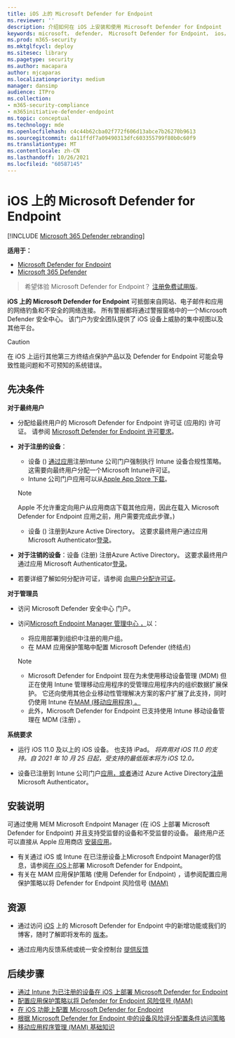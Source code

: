 ```yaml
---
title: iOS 上的 Microsoft Defender for Endpoint
ms.reviewer: ''
description: 介绍如何在 iOS 上安装和使用 Microsoft Defender for Endpoint
keywords: microsoft， defender， Microsoft Defender for Endpoint， ios， 概述， 安装， 部署， 卸载， intune
ms.prod: m365-security
ms.mktglfcycl: deploy
ms.sitesec: library
ms.pagetype: security
ms.author: macapara
author: mjcaparas
ms.localizationpriority: medium
manager: dansimp
audience: ITPro
ms.collection:
- m365-security-compliance
- m365initiative-defender-endpoint
ms.topic: conceptual
ms.technology: mde
ms.openlocfilehash: c4c44b62cba02f772f606d13abce7b26270b9613
ms.sourcegitcommit: da11ffdf7a09490313dfc603355799f80b0c60f9
ms.translationtype: MT
ms.contentlocale: zh-CN
ms.lasthandoff: 10/26/2021
ms.locfileid: "60587145"
---
```

# <a name="microsoft-defender-for-endpoint-on-ios"></a>iOS 上的 Microsoft Defender for Endpoint

[!INCLUDE [Microsoft 365 Defender rebranding](../../includes/microsoft-defender.md)]

**适用于：**
- [Microsoft Defender for Endpoint](https://go.microsoft.com/fwlink/p/?linkid=2154037)
- [Microsoft 365 Defender](https://go.microsoft.com/fwlink/?linkid=2118804)

> 希望体验 Microsoft Defender for Endpoint？ [注册免费试用版](https://signup.microsoft.com/create-account/signup?products=7f379fee-c4f9-4278-b0a1-e4c8c2fcdf7e&ru=https://aka.ms/MDEp2OpenTrial?ocid=docs-wdatp-exposedapis-abovefoldlink)。

**iOS 上的 Microsoft Defender for Endpoint** 可抵御来自网站、电子邮件和应用的网络钓鱼和不安全的网络连接。 所有警报都将通过警报窗格中的一个Microsoft Defender 安全中心。 该门户为安全团队提供了 iOS 设备上威胁的集中视图以及其他平台。

> [!CAUTION]
> 在 iOS 上运行其他第三方终结点保护产品以及 Defender for Endpoint 可能会导致性能问题和不可预知的系统错误。

## <a name="pre-requisites"></a>先决条件

**对于最终用户**

- 分配给最终用户的 Microsoft Defender for Endpoint 许可证 (应用的) 许可证。 请参阅 [Microsoft Defender for Endpoint 许可要求](/microsoft-365/security/defender-endpoint/minimum-requirements#licensing-requirements)。

- **对于注册的设备**：
    - 设备 () [通过应用](/mem/intune/user-help/enroll-your-device-in-intune-ios)注册Intune 公司门户强制执行 Intune 设备合规性策略。 这需要向最终用户分配一个Microsoft Intune许可证。
    - Intune 公司门户应用可以从[Apple App Store 下载](https://apps.apple.com/us/app/intune-company-portal/id719171358)。
    
    >[!NOTE]
    >Apple 不允许重定向用户从应用商店下载其他应用，因此在载入 Microsoft Defender for Endpoint 应用之前，用户需要完成此步骤。) 
    
    - 设备 () 注册到Azure Active Directory。 这要求最终用户通过应用 Microsoft Authenticator[登录](https://apps.apple.com/app/microsoft-authenticator/id983156458)。

- **对于注销的设备**：设备 (注册) 注册Azure Active Directory。 这要求最终用户通过应用 Microsoft Authenticator[登录](https://apps.apple.com/app/microsoft-authenticator/id983156458)。

- 若要详细了解如何分配许可证，请参阅 [向用户分配许可证](/azure/active-directory/users-groups-roles/licensing-groups-assign)。

**对于管理员**

- 访问 Microsoft Defender 安全中心 门户。

- 访问[Microsoft Endpoint Manager 管理中心 ，](https://go.microsoft.com/fwlink/?linkid=2109431)以：
   - 将应用部署到组织中注册的用户组。
   - 在 MAM 应用保护策略中配置 Microsoft Defender (终结点) 


    > [!NOTE]
    > - Microsoft Defender for Endpoint 现在为未使用移动设备管理 (MDM) 但正在使用 Intune 管理移动应用程序的受管理应用程序内的组织数据扩展保护。 它还向使用其他企业移动性管理解决方案的客户扩展了此支持，同时仍使用 Intune 在[MAM (移动应用程序) 。 ](/mem/intune/apps/mam-faq)
    > - 此外，Microsoft Defender for Endpoint 已支持使用 Intune 移动设备管理在 MDM (注册) 。  

**系统要求**

- 运行 iOS 11.0 及以上的 iOS 设备。 也支持 iPad。 *将弃用对 iOS 11.0 的支持。自 2021 年 10 月 25 日起，受支持的最低版本将为 iOS 12.0。*

- 设备已注册到 Intune 公司门户[应用，或者](https://apps.apple.com/us/app/intune-company-portal/id719171358)通过 Azure Active Directory[注册](https://apps.apple.com/app/microsoft-authenticator/id983156458)Microsoft Authenticator。

## <a name="installation-instructions"></a>安装说明

可通过使用 MEM Microsoft Endpoint Manager (在 iOS 上部署 Microsoft Defender for Endpoint) 并且支持受监督的设备和不受监督的设备。 最终用户还可以直接从 Apple 应用商店 [安装应用](https://aka.ms/mdatpiosappstore)。

- 有关通过 iOS 或 Intune 在已注册设备上Microsoft Endpoint Manager的信息，请参阅[在 iOS](ios-install.md)上部署 Microsoft Defender for Endpoint。
- 有关在 MAM 应用保护策略 (使用 Defender for Endpoint) ，请参阅配置应用保护策略以将 Defender for Endpoint 风险信号 ([MAM) ](ios-install-unmanaged.md)

## <a name="resources"></a>资源

- 通过访问 [iOS](ios-whatsnew.md) 上的 Microsoft Defender for Endpoint 中的新增功能或我们的博客，随时了解即将发布的 [版本](https://techcommunity.microsoft.com/t5/microsoft-defender-atp/bg-p/MicrosoftDefenderATPBlog/label-name/iOS)。

- 通过应用内反馈系统或统一安全控制台 [提供反馈](https://security.microsoft.com)

## <a name="next-steps"></a>后续步骤

- [通过 Intune 为已注册的设备在 iOS 上部署 Microsoft Defender for Endpoint](ios-install.md)
- [配置应用保护策略以将 Defender for Endpoint 风险信号 (MAM) ](ios-install-unmanaged.md)
- [在 iOS 功能上配置 Microsoft Defender for Endpoint](ios-configure-features.md)
- [根据 Microsoft Defender for Endpoint 中的设备风险评分配置条件访问策略](ios-configure-features.md#conditional-access-with-defender-for-endpoint-on-ios)
- [移动应用程序管理 (MAM) 基础知识](/mem/intune/apps/app-management#mobile-application-management-mam-basics)
